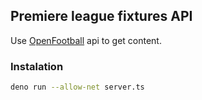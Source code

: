 ## Premiere league fixtures API

Use [OpenFootball](https://github.com/openfootball/football.json) api to get content.

### Instalation

```bash
deno run --allow-net server.ts
```
